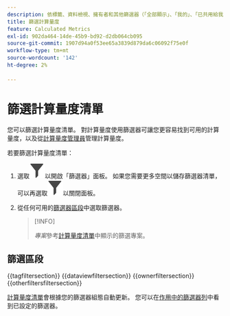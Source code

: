 ```yaml
---
description: 依標籤、資料檢視、擁有者和其他篩選器（「全部顯示」、「我的」、「已共用給我」、「我的最愛」和「已核准」）進行篩選。
title: 篩選計算量度
feature: Calculated Metrics
exl-id: 902da464-14de-45b9-bd92-d2db064cb095
source-git-commit: 1907d94a0f53ee65a3839d879da6c06092f75e0f
workflow-type: tm+mt
source-wordcount: '142'
ht-degree: 2%

---
```


# 篩選計算量度清單

您可以篩選計算量度清單。 對計算量度使用篩選器可讓您更容易找到可用的計算量度，以及從[計算量度管理員](cm-manager.md)管理計算量度。


若要篩選計算量度清單：

1. 選取![篩選器](/help/assets/icons/Filter.svg)以開啟「篩選器」面板。 如果您需要更多空間以儲存篩選器清單，可以再選取![篩選器](/help/assets/icons/Filter.svg)以關閉面板。
1. 從任何可用的[篩選器區段](#filter-sections)中選取篩選器。

   >[!INFO]
   >
   >*專案*&#x200B;參考[計算量度清單](cm-manager.md#filters-list)中顯示的篩選專案。
   > 

## 篩選區段

{{tagfiltersection}}
{{dataviewfiltersection}}
{{ownerfiltersection}}
{{otherfiltersfiltersection}}


[計算量度清單](cm-manager.md#filters-list)會根據您的篩選器組態自動更新。 您可以在[作用中的篩選器列](cm-manager.md#active-filter-bar)中看到已設定的篩選器。
